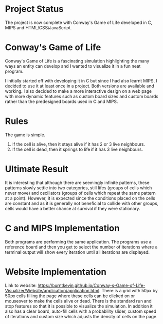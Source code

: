 # Project Status #
The project is now complete with Conway's Game of Life developed in C, MIPS and HTML/CSS/JavaScript.

# Conway's Game of Life #
Conway's Game of Life is a fascinating simulation highlighting the many ways an entity can develop and I wanted to visualize it in a fun neat program.

I initially started off with developing it in C but since I had also learnt MIPS, I decided to use it at least once in a project. Both versions are available and working.
I also decided to make a more interactive design on a web page with more dynamic features such as custom board sizes and custom boards rather than the predesigned boards used in C and MIPS.

# Rules #
The game is simple.
1. If the cell is alive, then it stays alive if it has 2 or 3 live neighbours.
2. If the cell is dead, then it springs to life if it has 3 live neighbours.

# Ultimate Result #
It is interesting that although there are seemingly infinite patterns, these patterns slowly settle into two categories, still lifes (groups of cells which never move) and oscillators (groups of cells which repeat the same pattern at a point). However, it is expected since the conditions placed on the cells are constant and as it is generally not beneficial to collide with other groups, cells would have a better chance at survival if they were stationary.

# C and MIPS Implementation #
Both programs are performing the same application. The programs use a reference board and then you get to select the number of iterations where a terminal output will show every iteration until all iterations are displayed.

# Website Implementation #
Link to website: https://burntkevin.github.io/Conway-s-Game-of-Life-Visualizer/Website/application/application.html.
There is a grid with 50px by 50px cells filling the page where these cells can be clicked on or mouseover to make the cells alive or dead. There is the standard run and stop features so that it is possible to visualize the simulation. In addition it also has a clear board, auto-fill cells with a probability slider, custom speed of iterations and custom size which adjusts the density of cells on the page.
